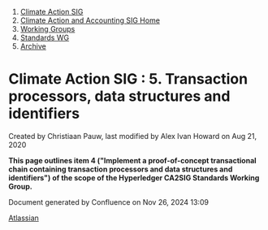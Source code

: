 1. [Climate Action SIG](index.html)
2. [Climate Action and Accounting SIG Home](Climate-Action-and-Accounting-SIG-Home_19005445.html)
3. [Working Groups](Working-Groups_19005701.html)
4. [Standards WG](Standards-WG_19005755.html)
5. [Archive](Archive_19005831.html)

# Climate Action SIG : 5. Transaction processors, data structures and identifiers

Created by Christiaan Pauw, last modified by Alex Ivan Howard on Aug 21, 2020

**This page outlines item 4 ("Implement a proof-of-concept transactional chain containing transaction processors and data structures and identifiers") of the scope of the Hyperledger CA2SIG Standards Working Group.**

Document generated by Confluence on Nov 26, 2024 13:09

[Atlassian](http://www.atlassian.com/)
